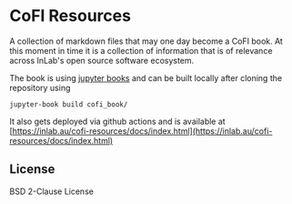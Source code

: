 # CoFI Resources

A collection of markdown files that may one day become a CoFI book. At this moment in time it is a collection of information that is of relevance across InLab's open source software 
 ecosystem.


The book is using [jupyter books](www.jupyterbook.org) and can be built locally after cloning the repository using
```
jupyter-book build cofi_book/
```

It also gets deployed via github actions and is available at [https://inlab.au/cofi-resources/docs/index.html](https://inlab.au/cofi-resources/docs/index.html)



## License 

BSD 2-Clause License


